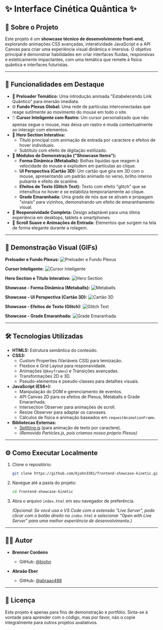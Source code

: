 # ✨ Interface Cinética Quântica ✨

## 🚀 Sobre o Projeto

Este projeto é um **showcase técnico de desenvolvimento front-end**, explorando animações CSS avançadas, interatividade JavaScript e a API Canvas para criar uma experiência visual dinâmica e imersiva. O objetivo principal é demonstrar habilidades em criar interfaces fluidas, responsivas e esteticamente impactantes, com uma temática que remete à física quântica e interfaces futuristas.

---

## 🎯 Funcionalidades em Destaque

*   🌌 **Preloader Temático:** Uma introdução animada "Estabelecendo Link Quântico" para imersão imediata.
*   🌐 **Fundo Plexus Global:** Uma rede de partículas interconectadas que reage sutilmente ao movimento do mouse em todo o site.
*   🖱️ **Cursor Inteligente com Rastro:** Um cursor personalizado que não apenas segue o mouse, mas deixa um rastro e muda contextualmente ao interagir com elementos.
*   🌟 **Hero Section Interativa:**
    *   Título principal com animação de entrada por caractere e efeitos de hover individuais.
    *   Subtítulo com efeito de digitação estilizado.
*   🔬 **Módulos de Demonstração ("Showcase Items"):**
    *   **Forma Dinâmica (Metaballs):** Bolhas líquidas que reagem à velocidade do mouse e explodem em partículas ao clique.
    *   **UI Perspectiva (Cartão 3D):** Um cartão que gira em 3D com o mouse, apresentando um padrão animado no verso, brilho interno pulsante e efeito de scanline.
    *   **Efeitos de Texto (Glitch Text):** Texto com efeito "glitch" que se intensifica no hover e se estabiliza temporariamente ao clique.
    *   **Grade Emaranhada:** Uma grade de nós que se ativam e propagam "sinais" para vizinhos, demonstrando um efeito de emaranhamento visual.
*   📱 **Responsividade Completa:** Design adaptável para uma ótima experiência em desktops, tablets e smartphones.
*   📜 **Scroll Suave e Animações de Entrada:** Elementos que surgem na tela de forma elegante durante a rolagem.

---

## 🎥 Demonstração Visual (GIFs)


**Preloader e Fundo Plexus:**
![Preloader e Fundo Plexus](assets/demo-plexus-preloader.gif) 

**Cursor Inteligente:**
![Cursor Inteligente](assets/demo-cursor.gif)

**Hero Section e Título Interativo:**
![Hero Section](assets/demo-hero.gif)

**Showcase - Forma Dinâmica (Metaballs):**
![Metaballs](assets/demo-metaballs.gif)

**Showcase - UI Perspectiva (Cartão 3D):**
![Cartão 3D](assets/demo-card3d.gif)

**Showcase - Efeitos de Texto (Glitch):**
![Glitch Text](assets/demo-glitchtext.gif)

**Showcase - Grade Emaranhada:**
![Grade Emaranhada](assets.gif)

---

## 🛠️ Tecnologias Utilizadas

*   **HTML5:** Estrutura semântica do conteúdo.
*   **CSS3:**
    *   Custom Properties (Variáveis CSS) para temização.
    *   Flexbox e Grid Layout para responsividade.
    *   Animações (`@keyframes`) e Transições avançadas.
    *   Transformações 2D e 3D.
    *   Pseudo-elementos e pseudo-classes para detalhes visuais.
*   **JavaScript (ES6+):**
    *   Manipulação do DOM e gerenciamento de eventos.
    *   API Canvas 2D para os efeitos de Plexus, Metaballs e Grade Emaranhada.
    *   Intersection Observer para animações de scroll.
    *   Resize Observer para adaptar os canvases.
    *   Cálculos de física e animação baseados em `requestAnimationFrame`.
*   **Bibliotecas Externas:**
    *   [Splitting.js](https://splitting.js.org/) (para animação de texto por caractere).
    *   *(Removido Particles.js, pois criamos nosso próprio Plexus)*

---

## ⚙️ Como Executar Localmente

1.  Clone o repositório:
    ```bash
    git clone https://github.com/bjohn3301/frontend-showcase-kinetic.git
    ```
2.  Navegue até a pasta do projeto:
    ```bash
    cd frontend-showcase-kinetic
    ```
3.  Abra o arquivo `index.html` em seu navegador de preferência.

    *(Opcional: Se você usa o VS Code com a extensão "Live Server", pode clicar com o botão direito no `index.html` e selecionar "Open with Live Server" para uma melhor experiência de desenvolvimento.)*

---

## 👨‍💻 Autor

*   **Brenner Cordeiro**
    *   GitHub: [@bjohn](https://github.com/bjohn3301)


*   **Abraão Eber**
    *   GitHub: [@abraao488]([https://github.com/bjohn3301](https://github.com/abraao488))

---

## 📜 Licença

Este projeto é apenas para fins de demonstração e portfólio. Sinta-se à vontade para aprender com o código, mas por favor, não o copie integralmente para outros projetos avaliativos.

